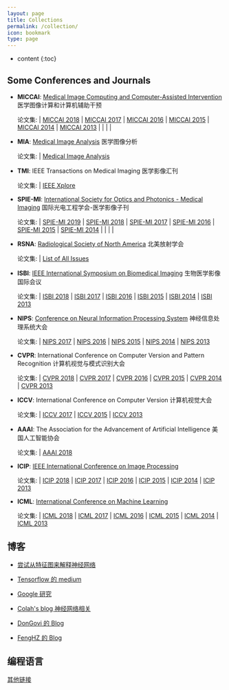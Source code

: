 ```yaml
---
layout: page
title: Collections
permalink: /collection/
icon: bookmark
type: page
---
```


* content
{:toc}

## Some Conferences and Journals

* **MICCAI**: [Medical Image Computing and Computer-Assisted Intervention](http://www.miccai2017.org/) 医学图像计算和计算机辅助干预

    论文集: | [MICCAI 2018](https://link.springer.com/book/10.1007/978-3-030-00928-1) | [MICCAI 2017](https://link.springer.com/book/10.1007/978-3-319-66182-7) | [MICCAI 2016](https://link.springer.com/book/10.1007/978-3-319-46720-7) | [MICCAI 2015](https://link.springer.com/book/10.1007/978-3-319-24553-9) | [MICCAI 2014](https://link.springer.com/book/10.1007/978-3-319-10404-1)
     | [MICCAI 2013](https://link.springer.com/book/10.1007/978-3-642-40811-3) | | | | 

* **MIA**: [Medical Image Analysis](https://www.journals.elsevier.com/medical-image-analysis/) 医学图像分析

    论文集: | [Medical Image Analysis](https://www.sciencedirect.com/science/journal/13618415?sdc=1)

* **TMI**: IEEE Transactions on Medical Imaging 医学影像汇刊

    论文集: | [IEEE Xplore](http://ieeexplore.ieee.org/xpl/RecentIssue.jsp?punumber=42)

* **SPIE-MI**: [ International Society for Optics and Photonics - Medical Imaging](https://www.spiedigitallibrary.org/journals/journal-of-medical-imaging) 国际光电工程学会-医学影像子刊

    论文集: | [SPIE-MI 2019](https://www.spiedigitallibrary.org/journals/journal-of-medical-imaging/issues/2019) | [SPIE-MI 2018](https://www.spiedigitallibrary.org/journals/journal-of-medical-imaging/issues/2018) | [SPIE-MI 2017](https://www.spiedigitallibrary.org/journals/journal-of-medical-imaging/issues/2017) | [SPIE-MI 2016](https://www.spiedigitallibrary.org/journals/journal-of-medical-imaging/issues/2016) | [SPIE-MI 2015](https://www.spiedigitallibrary.org/journals/journal-of-medical-imaging/issues/2015)
     | [SPIE-MI 2014](https://www.spiedigitallibrary.org/journals/journal-of-medical-imaging/issues/2014) | | | | 

* **RSNA**: [Radiological Society of North America](http://www.rsna.org/) 北美放射学会

    论文集: | [List of All Issues](https://pubs.rsna.org/loi/radiology)

* **ISBI**: [IEEE International Symposium on Biomedical Imaging](https://biomedicalimaging.org/2019/) 生物医学影像国际会议

    论文集: | [ISBI 2018](https://ieeexplore.ieee.org/xpl/mostRecentIssue.jsp?punumber=8359997) | [ISBI 2017](https://ieeexplore.ieee.org/xpl/mostRecentIssue.jsp?punumber=7944115) | [ISBI 2016](https://ieeexplore.ieee.org/xpl/mostRecentIssue.jsp?punumber=7486633) | [ISBI 2015](https://ieeexplore.ieee.org/xpl/mostRecentIssue.jsp?punumber=7150573) | [ISBI 2014](https://ieeexplore.ieee.org/xpl/mostRecentIssue.jsp?punumber=6861559) | [ISBI 2013](https://ieeexplore.ieee.org/xpl/mostRecentIssue.jsp?punumber=6548349)
    
* **NIPS**: [Conference on Neural Information Processing System](https://nips.cc/) 神经信息处理系统大会

    论文集: | [NIPS 2017](https://nips.cc/Conferences/2017/Schedule?type=Poster) | [NIPS 2016](https://nips.cc/Conferences/2016/Schedule?type=Poster) | [NIPS 2015](https://nips.cc/Conferences/2015/Schedule?type=Poster) | [NIPS 2014](https://nips.cc/Conferences/2014/Schedule?type=Poster) | [NIPS 2013](https://nips.cc/Conferences/2013/Schedule?type=Poster)

* **CVPR**: International Conference on Computer Version and Pattern Recognition 计算机视觉与模式识别大会

    论文集: | [CVPR 2018](http://openaccess.thecvf.com/CVPR2018.py) | [CVPR 2017](http://openaccess.thecvf.com/CVPR2017.py) | [CVPR 2016](http://openaccess.thecvf.com/CVPR2016.py) | [CVPR 2015](http://openaccess.thecvf.com/CVPR2015.py) | [CVPR 2014](http://openaccess.thecvf.com/CVPR2014.py) | [CVPR 2013](http://openaccess.thecvf.com/CVPR2013.py)

* **ICCV**: International Conference on Computer Version 计算机视觉大会

    论文集: | [ICCV 2017](http://openaccess.thecvf.com/ICCV2017.py) | [ICCV 2015](http://openaccess.thecvf.com/ICCV2015.py) | [ICCV 2013](http://openaccess.thecvf.com/ICCV2013.py)

* **AAAI**: The Association for the Advancement of Artificial Intelligence 美国人工智能协会

    论文集: | [AAAI 2018](https://aaai.org/Conferences/AAAI-18/wp-content/uploads/2017/12/AAAI-18-Accepted-Paper-List.Web_.pdf)

* **ICIP**: [IEEE International Conference on Image Processing](https://2018.ieeeicip.org/)

    论文集: | [ICIP 2018](https://ieeexplore.ieee.org/xpl/mostRecentIssue.jsp?punumber=8436606) | [ICIP 2017](https://ieeexplore.ieee.org/xpl/mostRecentIssue.jsp?punumber=8267582) | [ICIP 2016](https://ieeexplore.ieee.org/xpl/mostRecentIssue.jsp?punumber=7527113) | [ICIP 2015](https://ieeexplore.ieee.org/xpl/mostRecentIssue.jsp?punumber=7328364) | [ICIP 2014](https://ieeexplore.ieee.org/xpl/mostRecentIssue.jsp?punumber=6992914) | [ICIP 2013](https://ieeexplore.ieee.org/xpl/mostRecentIssue.jsp?punumber=6726158)

* **ICML**: [International Conference on Machine Learning](https://icml.cc/)

    论文集: | [ICML 2018](https://icml.cc/Conferences/2018/Schedule?type=Poster) | [ICML 2017](https://icml.cc/Conferences/2017/Schedule?type=Poster) | [ICML 2016](http://proceedings.mlr.press/v48/) | [ICML 2015](http://proceedings.mlr.press/v37/) | [ICML 2014](https://icml.cc/Conferences/2014/index/article/15.htm) | [ICML 2013](http://jmlr.org/proceedings/papers/v28/)


## 博客

* [尝试从特征图来解释神经网络](https://distill.pub/)

* [Tensorflow 的 medium](https://medium.com/tensorflow)

* [Google 研究](https://research.google.com/pubs/papers.html)

* [Colah's blog 神经网络相关](http://colah.github.io/)

* [DonGovi 的 Blog](http://dongovi.github.io)

* [FengHZ 的 Blog](http://FengHZ.github.io)


## 编程语言


[其他链接](https://github.com/Jarvis73/jarvis73.github.io/blob/master/_drafts/backup.md)
